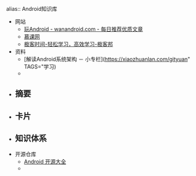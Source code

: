 alias:: Android知识库

- 网站
	- [玩Android - wanandroid.com - 每日推荐优质文章](https://www.wanandroid.com/)
	- [慕课网](https://www.imooc.com/u/index/szcourses/list)
	- [极客时间-轻松学习，高效学习-极客邦](https://time.geekbang.org/dashboard/course)
- 资料
	- [解读Android系统架构 － 小专栏](https://xiaozhuanlan.com/gityuan" TAGS="学习)
	-
- 摘要
	-
- 卡片
	-
- 知识体系
	-
- 开源仓库
	- [Android 开源大全](https://github.com/XXApple/AndroidLibs)
	-